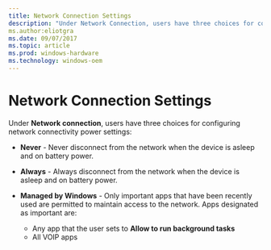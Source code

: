 ```yaml
---
title: Network Connection Settings
description: "Under Network Connection, users have three choices for configuring network connectivity power settings"
ms.author:eliotgra
ms.date: 09/07/2017
ms.topic: article
ms.prod: windows-hardware
ms.technology: windows-oem
---
```


# Network Connection Settings

Under **Network connection**, users have three choices for configuring network connectivity power settings:

- **Never** - Never disconnect from the network when the device is asleep and on battery power.

- **Always** - Always disconnect from the network when the device is asleep and on battery power.

- **Managed by Windows** - Only important apps that have been recently used are permitted to maintain access to the network. Apps designated as important are:
    - Any app that the user sets to **Allow to run background tasks**
    - All VOIP apps 

